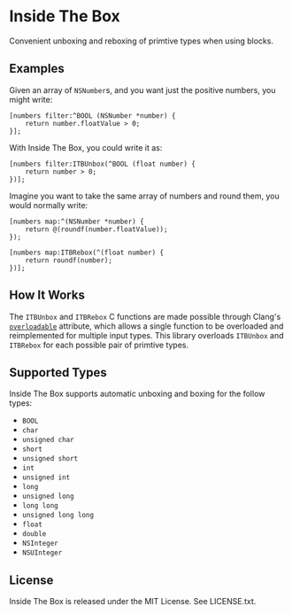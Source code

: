 # Inside The Box

Convenient unboxing and reboxing of primtive types when using blocks.

## Examples

Given an array of `NSNumber`s, and you want just the positive numbers,
you might write:

```objc
[numbers filter:^BOOL (NSNumber *number) {
    return number.floatValue > 0;
}];
```

With Inside The Box, you could write it as:

```objc
[numbers filter:ITBUnbox(^BOOL (float number) {
    return number > 0;
})];
```

Imagine you want to take the same array of numbers and round them, you
would normally write:

```objc
[numbers map:^(NSNumber *number) {
    return @(roundf(number.floatValue));
});
```

```objc
[numbers map:ITBRebox(^(float number) {
    return roundf(number);
})];
```

## How It Works

The `ITBUnbox` and `ITBRebox` C functions are made possible through
Clang's [`overloadable`](http://clang.llvm.org/docs/LanguageExtensions.html#function-overloading-in-c)
attribute, which allows a single function to be overloaded and
reimplemented for multiple input types. This library overloads
`ITBUnbox` and `ITBRebox` for each possible pair of primtive types.

## Supported Types

Inside The Box supports automatic unboxing and boxing for the follow types:

* `BOOL`
* `char`
* `unsigned char`
* `short`
* `unsigned short`
* `int`
* `unsigned int`
* `long`
* `unsigned long`
* `long long`
* `unsigned long long`
* `float`
* `double`
* `NSInteger`
* `NSUInteger`

## License

Inside The Box is released under the MIT License. See LICENSE.txt.
